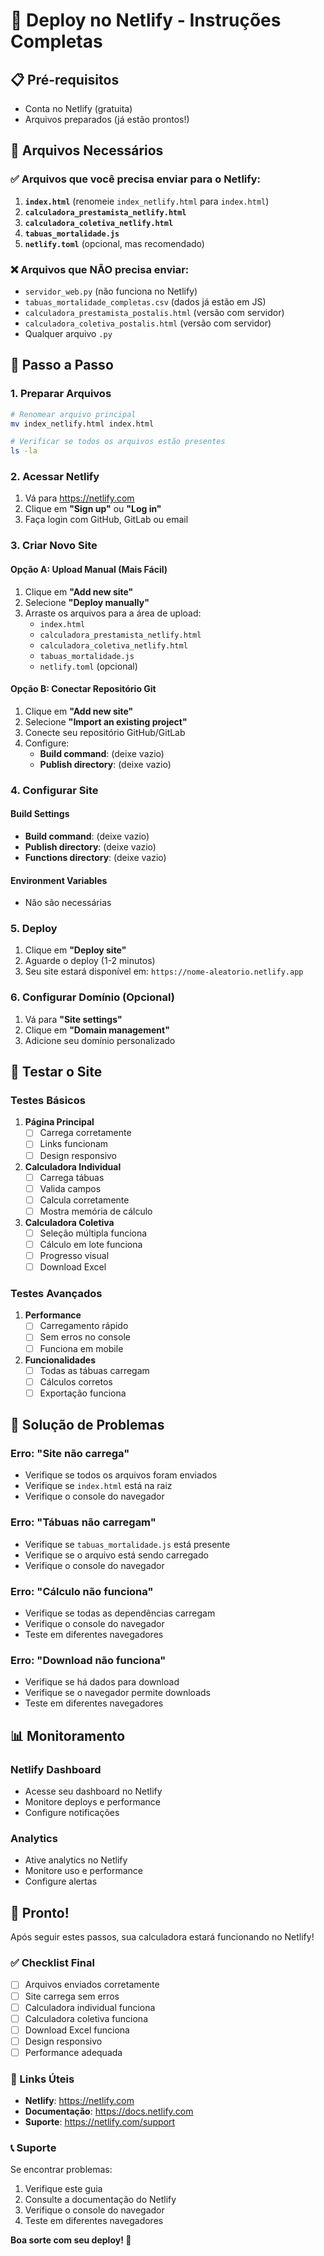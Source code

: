 # 🚀 Deploy no Netlify - Instruções Completas

## 📋 Pré-requisitos

- Conta no Netlify (gratuita)
- Arquivos preparados (já estão prontos!)

## 📁 Arquivos Necessários

### ✅ Arquivos que você precisa enviar para o Netlify:

1. **`index.html`** (renomeie `index_netlify.html` para `index.html`)
2. **`calculadora_prestamista_netlify.html`**
3. **`calculadora_coletiva_netlify.html`**
4. **`tabuas_mortalidade.js`**
5. **`netlify.toml`** (opcional, mas recomendado)

### ❌ Arquivos que NÃO precisa enviar:

- `servidor_web.py` (não funciona no Netlify)
- `tabuas_mortalidade_completas.csv` (dados já estão em JS)
- `calculadora_prestamista_postalis.html` (versão com servidor)
- `calculadora_coletiva_postalis.html` (versão com servidor)
- Qualquer arquivo `.py`

## 🔧 Passo a Passo

### 1. Preparar Arquivos

```bash
# Renomear arquivo principal
mv index_netlify.html index.html

# Verificar se todos os arquivos estão presentes
ls -la
```

### 2. Acessar Netlify

1. Vá para https://netlify.com
2. Clique em **"Sign up"** ou **"Log in"**
3. Faça login com GitHub, GitLab ou email

### 3. Criar Novo Site

#### Opção A: Upload Manual (Mais Fácil)
1. Clique em **"Add new site"**
2. Selecione **"Deploy manually"**
3. Arraste os arquivos para a área de upload:
   - `index.html`
   - `calculadora_prestamista_netlify.html`
   - `calculadora_coletiva_netlify.html`
   - `tabuas_mortalidade.js`
   - `netlify.toml` (opcional)

#### Opção B: Conectar Repositório Git
1. Clique em **"Add new site"**
2. Selecione **"Import an existing project"**
3. Conecte seu repositório GitHub/GitLab
4. Configure:
   - **Build command**: (deixe vazio)
   - **Publish directory**: (deixe vazio)

### 4. Configurar Site

#### Build Settings
- **Build command**: (deixe vazio)
- **Publish directory**: (deixe vazio)
- **Functions directory**: (deixe vazio)

#### Environment Variables
- Não são necessárias

### 5. Deploy

1. Clique em **"Deploy site"**
2. Aguarde o deploy (1-2 minutos)
3. Seu site estará disponível em: `https://nome-aleatorio.netlify.app`

### 6. Configurar Domínio (Opcional)

1. Vá para **"Site settings"**
2. Clique em **"Domain management"**
3. Adicione seu domínio personalizado

## 🧪 Testar o Site

### Testes Básicos

1. **Página Principal**
   - [ ] Carrega corretamente
   - [ ] Links funcionam
   - [ ] Design responsivo

2. **Calculadora Individual**
   - [ ] Carrega tábuas
   - [ ] Valida campos
   - [ ] Calcula corretamente
   - [ ] Mostra memória de cálculo

3. **Calculadora Coletiva**
   - [ ] Seleção múltipla funciona
   - [ ] Cálculo em lote funciona
   - [ ] Progresso visual
   - [ ] Download Excel

### Testes Avançados

1. **Performance**
   - [ ] Carregamento rápido
   - [ ] Sem erros no console
   - [ ] Funciona em mobile

2. **Funcionalidades**
   - [ ] Todas as tábuas carregam
   - [ ] Cálculos corretos
   - [ ] Exportação funciona

## 🐛 Solução de Problemas

### Erro: "Site não carrega"
- Verifique se todos os arquivos foram enviados
- Verifique se `index.html` está na raiz
- Verifique o console do navegador

### Erro: "Tábuas não carregam"
- Verifique se `tabuas_mortalidade.js` está presente
- Verifique se o arquivo está sendo carregado
- Verifique o console do navegador

### Erro: "Cálculo não funciona"
- Verifique se todas as dependências carregam
- Verifique o console do navegador
- Teste em diferentes navegadores

### Erro: "Download não funciona"
- Verifique se há dados para download
- Verifique se o navegador permite downloads
- Teste em diferentes navegadores

## 📊 Monitoramento

### Netlify Dashboard
- Acesse seu dashboard no Netlify
- Monitore deploys e performance
- Configure notificações

### Analytics
- Ative analytics no Netlify
- Monitore uso e performance
- Configure alertas

## 🎉 Pronto!

Após seguir estes passos, sua calculadora estará funcionando no Netlify!

### ✅ Checklist Final

- [ ] Arquivos enviados corretamente
- [ ] Site carrega sem erros
- [ ] Calculadora individual funciona
- [ ] Calculadora coletiva funciona
- [ ] Download Excel funciona
- [ ] Design responsivo
- [ ] Performance adequada

### 🔗 Links Úteis

- **Netlify**: https://netlify.com
- **Documentação**: https://docs.netlify.com
- **Suporte**: https://netlify.com/support

### 📞 Suporte

Se encontrar problemas:

1. Verifique este guia
2. Consulte a documentação do Netlify
3. Verifique o console do navegador
4. Teste em diferentes navegadores

**Boa sorte com seu deploy! 🚀**


